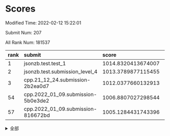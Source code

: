 # Scores

Modified Time: 2022-02-12 15:22:01

Submit Num: 207

All Rank Num: 181537

| rank |               submit               |       score        |       sigma        | pk_num |
| :--- | :--------------------------------- | :----------------- | :----------------- | :----- |
| 1    | jsonzb.test.test_1                 | 1014.8320413674007 | 0.8309174150601962 | 3505   |
| 2    | jsonzb.test.submission_level_4     | 1013.3789877115455 | 0.7970285980520503 | 3508   |
| 3    | cpp.21_12_24.submission-2b2ea0d7   | 1012.0377660132913 | 0.7792229986415434 | 3506   |
| 54   | cpp.2022_01_09.submission-5b0e3de2 | 1006.8807027298544 | 0.7219332303789217 | 3510   |
| 57   | cpp.2022_01_09.submission-816672bd | 1005.1284431743396 | 0.7208843084540101 | 3505   |


<details>
<summary>全部</summary>

| rank |                 submit                 |       score        |       sigma        | pk_num |
| :--- | :------------------------------------- | :----------------- | :----------------- | :----- |
| 1    | jsonzb.test.test_1                     | 1014.8320413674007 | 0.8309174150601962 | 3505   |
| 2    | jsonzb.test.submission_level_4         | 1013.3789877115455 | 0.7970285980520503 | 3508   |
| 3    | cpp.21_12_24.submission-2b2ea0d7       | 1012.0377660132913 | 0.7792229986415434 | 3506   |
| 4    | gobigger.level_3.submission_level_3_7  | 1011.6728854870277 | 0.7869870383253734 | 3510   |
| 5    | gobigger.level_3.submission_level_3_46 | 1011.5359170199217 | 0.7720215763029071 | 3509   |
| 6    | gobigger.level_3.submission_level_3_10 | 1011.1110302392052 | 0.7672690556190404 | 3509   |
| 7    | gobigger.level_3.submission_level_3_26 | 1011.042344068919  | 0.7705601107961232 | 3505   |
| 8    | gobigger.level_3.submission_level_3_13 | 1010.9920410633777 | 0.757230000380798  | 3503   |
| 9    | gobigger.level_3.submission_level_3_40 | 1010.7826221317133 | 0.7624125779396188 | 3508   |
| 10   | gobigger.level_3.submission_level_3_38 | 1010.7187418718693 | 0.7577632785961678 | 3509   |
| 11   | gobigger.level_3.submission_level_3_21 | 1010.7154915835298 | 0.7497888095629017 | 3504   |
| 12   | gobigger.level_3.submission_level_3_16 | 1010.6322949029428 | 0.7531755619649259 | 3506   |
| 13   | gobigger.level_3.submission_level_3_11 | 1010.6100830094384 | 0.7752296659833938 | 3514   |
| 14   | gobigger.level_3.submission_level_3_20 | 1010.5446141108093 | 0.7769515507633179 | 3507   |
| 15   | gobigger.level_3.submission_level_3_32 | 1010.4341389723727 | 0.7793392048975415 | 3511   |
| 16   | gobigger.level_3.submission_level_3_2  | 1010.4191393125719 | 0.7680489287788598 | 3509   |
| 17   | gobigger.level_3.submission_level_3_49 | 1010.3950280913607 | 0.7785827865394658 | 3505   |
| 18   | gobigger.level_3.submission_level_3_27 | 1010.3781487975999 | 0.7546872306147719 | 3511   |
| 19   | gobigger.level_3.submission_level_3_1  | 1010.3711347973607 | 0.7665468160115596 | 3509   |
| 20   | gobigger.level_3.submission_level_3_3  | 1010.364821429755  | 0.7471842453182206 | 3508   |
| 21   | gobigger.level_3.submission_level_3_28 | 1010.29263182547   | 0.7498451149942742 | 3511   |
| 22   | gobigger.level_3.submission_level_3_34 | 1010.2923341591485 | 0.7728752652995254 | 3506   |
| 23   | gobigger.level_3.submission_level_3_5  | 1010.280003522002  | 0.7649917097136237 | 3504   |
| 24   | gobigger.level_3.submission_level_3_35 | 1010.2368470557002 | 0.7923878479174138 | 3513   |
| 25   | gobigger.level_3.submission_level_3_41 | 1010.000707368491  | 0.7585338951991814 | 3512   |
| 26   | gobigger.level_3.submission_level_3_37 | 1009.9926490259156 | 0.7541302714473018 | 3513   |
| 27   | gobigger.level_3.submission_level_3_29 | 1009.9660944865975 | 0.7453574366736844 | 3507   |
| 28   | gobigger.level_3.submission_level_3_18 | 1009.9240695525571 | 0.7533734011047963 | 3509   |
| 29   | gobigger.level_3.submission_level_3_19 | 1009.9128080407446 | 0.7427162360155104 | 3513   |
| 30   | gobigger.level_3.submission_level_3_36 | 1009.8228590637674 | 0.7678489996284033 | 3511   |
| 31   | gobigger.level_3.submission_level_3_42 | 1009.8211221723468 | 0.761521494315446  | 3508   |
| 32   | gobigger.level_3.submission_level_3_31 | 1009.5725720506715 | 0.7582389061220413 | 3510   |
| 33   | gobigger.level_3.submission_level_3_39 | 1009.5070492508102 | 0.7685891913128932 | 3509   |
| 34   | gobigger.level_3.submission_level_3_30 | 1009.4918014112075 | 0.763307072843154  | 3503   |
| 35   | gobigger.level_3.submission_level_3_48 | 1009.4737998634943 | 0.7210470486693004 | 3510   |
| 36   | gobigger.level_3.submission_level_3_45 | 1009.4107573543772 | 0.7385366595151107 | 3505   |
| 37   | gobigger.level_3.submission_level_3_15 | 1009.3681797208832 | 0.7296023933888474 | 3506   |
| 38   | gobigger.level_3.submission_level_3_9  | 1009.305014511324  | 0.7616424140560334 | 3510   |
| 39   | gobigger.level_3.submission_level_3_33 | 1009.1930392295391 | 0.7305252129927159 | 3507   |
| 40   | gobigger.level_3.submission_level_3_14 | 1009.165369599823  | 0.7370368807403708 | 3510   |
| 41   | gobigger.level_3.submission_level_3_17 | 1009.1465965477236 | 0.7490164446297431 | 3502   |
| 42   | gobigger.level_3.submission_level_3_0  | 1009.1459336264841 | 0.7518194781707466 | 3515   |
| 43   | gobigger.level_3.submission_level_3_22 | 1009.1327455312351 | 0.747806135526302  | 3509   |
| 44   | gobigger.level_3.submission_level_3_44 | 1009.0730666985017 | 0.7386985487994765 | 3509   |
| 45   | gobigger.level_3.submission_level_3_6  | 1009.0358179641346 | 0.7409375725290049 | 3503   |
| 46   | gobigger.level_3.submission_level_3_23 | 1008.9652628812653 | 0.7563780570841757 | 3506   |
| 47   | gobigger.level_3.submission_level_3_43 | 1008.8734774713532 | 0.7431897263523954 | 3505   |
| 48   | gobigger.level_3.submission_level_3_25 | 1008.8358007951477 | 0.7399991177249606 | 3509   |
| 49   | gobigger.level_3.submission_level_3_24 | 1008.7915876618986 | 0.7471425766675063 | 3510   |
| 50   | gobigger.level_3.submission_level_3_8  | 1008.7242265445925 | 0.7407239200243376 | 3504   |
| 51   | gobigger.level_3.submission_level_3_4  | 1008.5693209749252 | 0.7314949527326937 | 3506   |
| 52   | gobigger.level_3.submission_level_3_12 | 1008.4417109092815 | 0.751717487637432  | 3505   |
| 53   | gobigger.level_3.submission_level_3_47 | 1008.3146732479461 | 0.74268400473833   | 3501   |
| 54   | cpp.2022_01_09.submission-5b0e3de2     | 1006.8807027298544 | 0.7219332303789217 | 3510   |
| 55   | gobigger.level_1.submission_level_1_6  | 1005.4031181071517 | 0.7237010284740943 | 3509   |
| 56   | gobigger.level_1.submission_level_1_3  | 1005.1865238266146 | 0.7190002674836333 | 3505   |
| 57   | cpp.2022_01_09.submission-816672bd     | 1005.1284431743396 | 0.7208843084540101 | 3505   |
| 58   | gobigger.level_1.submission_level_1_25 | 1004.3145522704979 | 0.7064945395240105 | 3512   |
| 59   | gobigger.level_1.submission_level_1_45 | 1004.3038079345239 | 0.7221370809707597 | 3503   |
| 60   | gobigger.level_1.submission_level_1_44 | 1004.2880801907609 | 0.727005254299857  | 3510   |
| 61   | gobigger.level_1.submission_level_1_43 | 1004.1013084506488 | 0.7183756858397985 | 3506   |
| 62   | gobigger.level_1.submission_level_1_30 | 1004.027601051104  | 0.7296729457031155 | 3512   |
| 63   | gobigger.level_1.submission_level_1_36 | 1003.9963346214244 | 0.7126943189975454 | 3512   |
| 64   | gobigger.level_1.submission_level_1_19 | 1003.9642110744456 | 0.7031407086850072 | 3503   |
| 65   | gobigger.level_1.submission_level_1_16 | 1003.875668636897  | 0.7262538390582677 | 3508   |
| 66   | gobigger.level_1.submission_level_1_34 | 1003.8474759602761 | 0.7070826835545052 | 3510   |
| 67   | gobigger.level_1.submission_level_1_27 | 1003.800263427539  | 0.715021007754013  | 3512   |
| 68   | gobigger.level_1.submission_level_1_18 | 1003.7905064859555 | 0.7046288553912099 | 3510   |
| 69   | gobigger.level_1.submission_level_1_42 | 1003.7741550361542 | 0.7196892924478908 | 3509   |
| 70   | gobigger.level_1.submission_level_1_23 | 1003.7567277595854 | 0.7137614581635279 | 3505   |
| 71   | gobigger.level_1.submission_level_1_49 | 1003.6668153024044 | 0.7134812971097724 | 3508   |
| 72   | gobigger.level_1.submission_level_1_5  | 1003.623050730911  | 0.7208284480411163 | 3511   |
| 73   | gobigger.level_1.submission_level_1_29 | 1003.6025038371845 | 0.7085676297791886 | 3504   |
| 74   | gobigger.level_1.submission_level_1_47 | 1003.5619049566571 | 0.7334253837383795 | 3506   |
| 75   | gobigger.level_1.submission_level_1_28 | 1003.5588941957984 | 0.7309391425223405 | 3511   |
| 76   | gobigger.level_1.submission_level_1_9  | 1003.4282545440927 | 0.713241506963758  | 3510   |
| 77   | gobigger.level_1.submission_level_1_26 | 1003.2899401373566 | 0.7107886804120054 | 3509   |
| 78   | gobigger.level_1.submission_level_1_8  | 1003.2894389076996 | 0.7018849665964676 | 3508   |
| 79   | gobigger.level_1.submission_level_1_39 | 1003.2772063285372 | 0.7168494721665235 | 3497   |
| 80   | gobigger.level_1.submission_level_1_37 | 1003.2421177265745 | 0.7245042459934532 | 3500   |
| 81   | gobigger.level_1.submission_level_1_40 | 1003.2172005984245 | 0.7255106858130826 | 3505   |
| 82   | gobigger.level_1.submission_level_1_20 | 1003.2137585197758 | 0.7176619910859701 | 3506   |
| 83   | gobigger.level_1.submission_level_1_11 | 1003.2105444261945 | 0.7229249146532675 | 3511   |
| 84   | gobigger.level_1.submission_level_1_2  | 1003.1296608562365 | 0.708693297008784  | 3510   |
| 85   | gobigger.level_1.submission_level_1_48 | 1003.1184915671745 | 0.7149640776004003 | 3506   |
| 86   | gobigger.level_1.submission_level_1_24 | 1003.0352613285314 | 0.7181965536646884 | 3510   |
| 87   | gobigger.level_1.submission_level_1_21 | 1002.9924821077709 | 0.7195639266420853 | 3516   |
| 88   | gobigger.level_1.submission_level_1_33 | 1002.9868937521408 | 0.7162851314502484 | 3506   |
| 89   | gobigger.level_1.submission_level_1_0  | 1002.9578319116121 | 0.7206235217629084 | 3510   |
| 90   | gobigger.level_1.submission_level_1_22 | 1002.9510099625272 | 0.7235380099213518 | 3499   |
| 91   | gobigger.level_1.submission_level_1_15 | 1002.943350902427  | 0.7195494963772555 | 3509   |
| 92   | gobigger.level_1.submission_level_1_41 | 1002.9391001394358 | 0.7300270427837091 | 3509   |
| 93   | gobigger.level_1.submission_level_1_1  | 1002.8568830709572 | 0.705419505828301  | 3508   |
| 94   | gobigger.level_1.submission_level_1_10 | 1002.8425516934792 | 0.7145482564560207 | 3516   |
| 95   | gobigger.level_1.submission_level_1_31 | 1002.8169882441678 | 0.7045313441840949 | 3507   |
| 96   | gobigger.level_1.submission_level_1_4  | 1002.7338500197314 | 0.7139694065686192 | 3510   |
| 97   | gobigger.level_1.submission_level_1_32 | 1002.6376307603849 | 0.7362092682286451 | 3505   |
| 98   | gobigger.level_1.submission_level_1_38 | 1002.616473617769  | 0.7253733140566986 | 3504   |
| 99   | gobigger.level_1.submission_level_1_13 | 1002.4123250161961 | 0.7082977058361983 | 3512   |
| 100  | gobigger.level_1.submission_level_1_35 | 1002.3381629645967 | 0.7194133885428089 | 3507   |
| 101  | gobigger.level_1.submission_level_1_7  | 1002.3013030631391 | 0.7086336805154598 | 3512   |
| 102  | gobigger.level_1.submission_level_1_14 | 1002.1886639306164 | 0.7122804186802025 | 3508   |
| 103  | gobigger.level_1.submission_level_1_12 | 1001.8373217132207 | 0.7139899069198452 | 3511   |
| 104  | gobigger.level_1.submission_level_1_46 | 1001.7578294558384 | 0.7073240789241041 | 3515   |
| 105  | gobigger.level_1.submission_level_1_17 | 1001.6081314673963 | 0.7074485187305957 | 3507   |
| 106  | gobigger.random.submission_random_7    | 997.3339110779956  | 0.7132448441010579 | 3509   |
| 107  | gobigger.random.submission_random_0    | 997.3307528505387  | 0.7129611698974748 | 3502   |
| 108  | gobigger.random.submission_random_13   | 997.3295402922588  | 0.7022677464017728 | 3510   |
| 109  | gobigger.random.submission_random_2    | 997.1319097893978  | 0.715111407126863  | 3504   |
| 110  | gobigger.random.submission_random_39   | 996.9722733175813  | 0.709241006059639  | 3507   |
| 111  | gobigger.random.submission_random_12   | 996.8690330698892  | 0.7052001320402782 | 3504   |
| 112  | gobigger.random.submission_random_40   | 996.7491963915825  | 0.7040540673138832 | 3513   |
| 113  | gobigger.random.submission_random_28   | 996.6378086203425  | 0.7052994967642942 | 3510   |
| 114  | gobigger.random.submission_random_16   | 996.4177643411278  | 0.7087322358764828 | 3503   |
| 115  | gobigger.random.submission_random_21   | 996.380249458524   | 0.7270051556018439 | 3506   |
| 116  | gobigger.random.submission_random_6    | 996.2993820867001  | 0.7002540490939875 | 3511   |
| 117  | gobigger.random.submission_random_44   | 996.2979361110325  | 0.7299583581806296 | 3502   |
| 118  | gobigger.random.submission_random_5    | 996.292388269441   | 0.7244097545124787 | 3507   |
| 119  | gobigger.random.submission_random_38   | 996.2603253807756  | 0.7042137652614343 | 3509   |
| 120  | gobigger.random.submission_random_3    | 996.2563213220665  | 0.7120882154933968 | 3508   |
| 121  | gobigger.random.submission_random_8    | 996.2122897064702  | 0.7324448517018701 | 3507   |
| 122  | gobigger.random.submission_random_43   | 996.154976860565   | 0.7091912948380827 | 3509   |
| 123  | gobigger.random.submission_random_37   | 996.1220917169715  | 0.6972630231100342 | 3510   |
| 124  | gobigger.random.submission_random_46   | 996.1001826747007  | 0.7106382657133891 | 3513   |
| 125  | gobigger.random.submission_random_35   | 996.0861016764093  | 0.7208640737260095 | 3509   |
| 126  | gobigger.random.submission_random_36   | 996.0812756181994  | 0.7191298243145055 | 3509   |
| 127  | gobigger.random.submission_random_30   | 996.0468530303579  | 0.708024927490487  | 3503   |
| 128  | gobigger.random.submission_random_15   | 996.0001929398925  | 0.7118517300758087 | 3503   |
| 129  | gobigger.random.submission_random_20   | 995.9615800468894  | 0.7175984411537086 | 3500   |
| 130  | gobigger.random.submission_random_24   | 995.9608392275277  | 0.7160941290467273 | 3499   |
| 131  | gobigger.random.submission_random_45   | 995.9548287479403  | 0.7102847818772431 | 3508   |
| 132  | gobigger.random.submission_random_41   | 995.9487521659692  | 0.7184548681878828 | 3510   |
| 133  | gobigger.random.submission_random_19   | 995.9431532437209  | 0.7071845195849863 | 3506   |
| 134  | gobigger.random.submission_random_34   | 995.9412331444217  | 0.7184466806994699 | 3508   |
| 135  | gobigger.random.submission_random_26   | 995.9382331650799  | 0.706542189114477  | 3507   |
| 136  | gobigger.random.submission_random_14   | 995.8399655946919  | 0.7134736894464518 | 3506   |
| 137  | gobigger.random.submission_random_11   | 995.78220191451    | 0.71805389969927   | 3514   |
| 138  | gobigger.random.submission_random_22   | 995.7481212696205  | 0.7183151815588815 | 3511   |
| 139  | gobigger.random.submission_random_33   | 995.7143323643372  | 0.6949015821550283 | 3513   |
| 140  | gobigger.random.submission_random_32   | 995.6651236591545  | 0.7281766019858802 | 3504   |
| 141  | gobigger.random.submission_random_25   | 995.6376421769744  | 0.7047496432772818 | 3510   |
| 142  | gobigger.random.submission_random_27   | 995.523354211747   | 0.7071166731487012 | 3510   |
| 143  | gobigger.random.submission_random_18   | 995.3903798585967  | 0.7184090341280687 | 3506   |
| 144  | gobigger.random.submission_random_17   | 995.3507181112626  | 0.6991699716855078 | 3513   |
| 145  | gobigger.random.submission_random_48   | 995.3352991669459  | 0.7078617626572253 | 3511   |
| 146  | gobigger.random.submission_random_1    | 995.2957932871376  | 0.7405633844878512 | 3508   |
| 147  | gobigger.random.submission_random_23   | 995.2850454728231  | 0.7175795920967319 | 3509   |
| 148  | gobigger.random.submission_random_4    | 995.2547070113039  | 0.7088087483630683 | 3506   |
| 149  | gobigger.random.submission_random_42   | 995.2490168619504  | 0.7167050145855973 | 3512   |
| 150  | gobigger.random.submission_random_49   | 995.2237018550007  | 0.7200771640371171 | 3510   |
| 151  | gobigger.random.submission_random_10   | 995.1886695542793  | 0.7122827585300192 | 3511   |
| 152  | gobigger.random.submission_random_47   | 995.0802020085007  | 0.7351920896219889 | 3511   |
| 153  | gobigger.random.submission_random_9    | 995.0312058414812  | 0.7195964294075328 | 3510   |
| 154  | gobigger.random.submission_random_31   | 994.7449356782413  | 0.7281506491448887 | 3500   |
| 155  | gobigger.random.submission_random_29   | 994.5162232490314  | 0.7063145933095603 | 3506   |
| 156  | gobigger.level_2.submission_level_2_5  | 994.1367775809738  | 0.7331019990466512 | 3513   |
| 157  | gobigger.level_2.submission_level_2_14 | 994.0072207172194  | 0.7309084651586535 | 3507   |
| 158  | gobigger.level_2.submission_level_2_45 | 993.6397587974415  | 0.7276856393544787 | 3510   |
| 159  | gobigger.level_2.submission_level_2_17 | 993.3144219921895  | 0.7294496275368041 | 3506   |
| 160  | gobigger.level_2.submission_level_2_27 | 993.1598054948349  | 0.7420409086272913 | 3509   |
| 161  | gobigger.level_2.submission_level_2_25 | 993.0994910888724  | 0.7388856006943254 | 3508   |
| 162  | gobigger.level_2.submission_level_2_43 | 992.9659272853377  | 0.7497018109618825 | 3501   |
| 163  | gobigger.level_2.submission_level_2_1  | 992.9304493323239  | 0.7245715765825524 | 3505   |
| 164  | gobigger.level_2.submission_level_2_30 | 992.9222421765963  | 0.7338302817179938 | 3508   |
| 165  | gobigger.level_2.submission_level_2_20 | 992.8885806411524  | 0.738651920927954  | 3511   |
| 166  | gobigger.level_2.submission_level_2_35 | 992.8335785468505  | 0.7498164595676767 | 3508   |
| 167  | gobigger.level_2.submission_level_2_9  | 992.7458270914015  | 0.7384393293519655 | 3512   |
| 168  | gobigger.level_2.submission_level_2_34 | 992.6505343325268  | 0.7546320353131104 | 3509   |
| 169  | gobigger.level_2.submission_level_2_38 | 992.6450283987143  | 0.7340519713995082 | 3503   |
| 170  | gobigger.level_2.submission_level_2_2  | 992.6299949233553  | 0.7304700661275767 | 3510   |
| 171  | gobigger.level_2.submission_level_2_4  | 992.2592720601612  | 0.7347885726195336 | 3509   |
| 172  | gobigger.level_2.submission_level_2_44 | 992.2040190460388  | 0.7253202721022318 | 3509   |
| 173  | gobigger.level_2.submission_level_2_37 | 992.176123379197   | 0.7409668352516109 | 3505   |
| 174  | gobigger.level_2.submission_level_2_16 | 992.1675165949769  | 0.7368795131737502 | 3512   |
| 175  | gobigger.level_2.submission_level_2_32 | 992.1483707166617  | 0.7226569584673503 | 3509   |
| 176  | gobigger.level_2.submission_level_2_0  | 992.1413930476132  | 0.7328507265550326 | 3510   |
| 177  | gobigger.level_2.submission_level_2_18 | 992.1339733887324  | 0.7437561695523105 | 3508   |
| 178  | gobigger.level_2.submission_level_2_10 | 992.0319835041771  | 0.7286673763270137 | 3511   |
| 179  | gobigger.level_2.submission_level_2_19 | 991.9708672863579  | 0.7458834315791311 | 3502   |
| 180  | gobigger.level_2.submission_level_2_46 | 991.958050195054   | 0.7683129713666331 | 3506   |
| 181  | gobigger.level_2.submission_level_2_28 | 991.950425934987   | 0.743831956069727  | 3510   |
| 182  | gobigger.level_2.submission_level_2_48 | 991.9382433279313  | 0.7567034113276477 | 3506   |
| 183  | gobigger.level_2.submission_level_2_8  | 991.8983245468798  | 0.740976835956103  | 3509   |
| 184  | gobigger.level_2.submission_level_2_24 | 991.8490677191107  | 0.748962052210343  | 3507   |
| 185  | gobigger.level_2.submission_level_2_47 | 991.7632340880909  | 0.7555955029274021 | 3506   |
| 186  | gobigger.level_2.submission_level_2_36 | 991.7354973327209  | 0.7462440342605912 | 3506   |
| 187  | gobigger.level_2.submission_level_2_6  | 991.7042973719465  | 0.7434182552159571 | 3512   |
| 188  | gobigger.level_2.submission_level_2_23 | 991.6585124364087  | 0.7529854061102925 | 3508   |
| 189  | gobigger.level_2.submission_level_2_22 | 991.5786926457736  | 0.7341687397827925 | 3507   |
| 190  | gobigger.level_2.submission_level_2_42 | 991.5443909104334  | 0.7441490165946317 | 3509   |
| 191  | gobigger.level_2.submission_level_2_31 | 991.4486794370035  | 0.7365517589934725 | 3513   |
| 192  | gobigger.level_2.submission_level_2_40 | 991.4421016941008  | 0.7572877084668895 | 3510   |
| 193  | gobigger.level_2.submission_level_2_3  | 991.4151030166737  | 0.7460718625255125 | 3504   |
| 194  | gobigger.level_2.submission_level_2_21 | 991.382780331385   | 0.7458528922701696 | 3511   |
| 195  | gobigger.level_2.submission_level_2_33 | 991.3272120842935  | 0.7630918010765793 | 3509   |
| 196  | gobigger.level_2.submission_level_2_39 | 991.3191027778166  | 0.7370637011705028 | 3513   |
| 197  | gobigger.level_2.submission_level_2_12 | 991.1926789010656  | 0.7665123566724875 | 3513   |
| 198  | gobigger.level_2.submission_level_2_29 | 991.0955183775351  | 0.7655520043470182 | 3511   |
| 199  | gobigger.level_2.submission_level_2_11 | 991.0214566837934  | 0.7493159945853162 | 3507   |
| 200  | gobigger.level_2.submission_level_2_7  | 990.9704492770943  | 0.7614794159684404 | 3505   |
| 201  | gobigger.level_2.submission_level_2_49 | 990.8894222450531  | 0.7620297092395083 | 3511   |
| 202  | gobigger.level_2.submission_level_2_15 | 990.6800695289525  | 0.7545533755099795 | 3501   |
| 203  | gobigger.level_2.submission_level_2_41 | 990.3337729221588  | 0.7683536513450714 | 3510   |
| 204  | gobigger.level_2.submission_level_2_26 | 990.2987279106868  | 0.74489740193968   | 3504   |
| 205  | gobigger.level_2.submission_level_2_13 | 989.8207814432775  | 0.7525948131395337 | 3510   |
| 206  | gobigger.none.submission_none_1        | 979.9519617837332  | 1.1644941440842003 | 3505   |
| 207  | gobigger.none.submission_none_0        | 975.7689361850852  | 1.421629540284824  | 3505   |

</details>